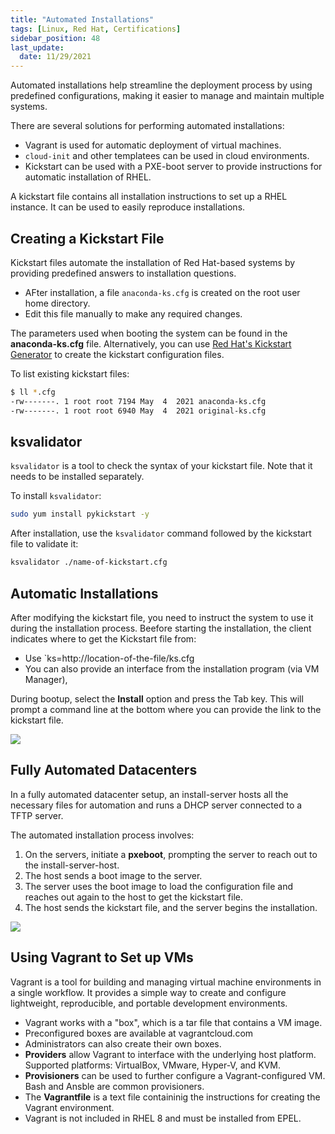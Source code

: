 ```yaml
---
title: "Automated Installations"
tags: [Linux, Red Hat, Certifications]
sidebar_position: 48
last_update:
  date: 11/29/2021
---
```



Automated installations help streamline the deployment process by using predefined configurations, making it easier to manage and maintain multiple systems.

There are several solutions for performing automated installations:

- Vagrant is used for automatic deployment of virtual machines. 
- `cloud-init` and other templatees can be used in cloud environments. 
- Kickstart can be used with a PXE-boot server to provide instructions for automatic installation of RHEL.

A kickstart file contains all installation instructions to set up a RHEL instance. It can be used to easily reproduce installations. 

## Creating a Kickstart File

Kickstart files automate the installation of Red Hat-based systems by providing predefined answers to installation questions.

- AFter installation, a file `anaconda-ks.cfg` is created on the root user home directory. 
- Edit this file manually to make any required changes.


The parameters used when booting the system can be found in the **anaconda-ks.cfg** file. Alternatively, you can use [Red Hat's Kickstart Generator](https://access.redhat.com/labsinfo/kickstartconfig) to create the kickstart configuration files.


To list existing kickstart files:

```bash
$ ll *.cfg
-rw-------. 1 root root 7194 May  4  2021 anaconda-ks.cfg
-rw-------. 1 root root 6940 May  4  2021 original-ks.cfg
```

## ksvalidator

`ksvalidator` is a tool to check the syntax of your kickstart file. Note that it needs to be installed separately.

To install `ksvalidator`:

```bash
sudo yum install pykickstart -y
```

After installation, use the `ksvalidator` command followed by the kickstart file to validate it:

```bash
ksvalidator ./name-of-kickstart.cfg 
``` 


## Automatic Installations

After modifying the kickstart file, you need to instruct the system to use it during the installation process. Beefore starting the installation, the client indicates where to get the Kickstart file from:

- Use `ks=http://location-of-the-file/ks.cfg
- You can also provide an interface from the installation program (via VM Manager),

During bootup, select the **Install** option and press the Tab key. This will prompt a command line at the bottom where you can provide the link to the kickstart file.

![](/img/docs/sv-kick3.png)


## Fully Automated Datacenters

In a fully automated datacenter setup, an install-server hosts all the necessary files for automation and runs a DHCP server connected to a TFTP server.

The automated installation process involves:

1. On the servers, initiate a **pxeboot**, prompting the server to reach out to the install-server-host.
2. The host sends a boot image to the server.
3. The server uses the boot image to load the configuration file and reaches out again to the host to get the kickstart file.
4. The host sends the kickstart file, and the server begins the installation.

![](/img/docs/sv-kick5.png)

## Using Vagrant to Set up VMs

Vagrant is a tool for building and managing virtual machine environments in a single workflow. It provides a simple way to create and configure lightweight, reproducible, and portable development environments.

- Vagrant works with a "box", which is a tar file that contains a VM image. 
- Preconfigured boxes are available at vagrantcloud.com 
- Administrators can also create their own boxes. 
- **Providers** allow Vagrant to interface with the underlying  host platform. Supported platforms: VirtualBox, VMware, Hyper-V, and KVM.
- **Provisioners** can be used to further configure a Vagrant-configured VM. Bash and Ansble are common provisioners.
- The **Vagrantfile** is a text file containinig the instructions for creating the Vagrant environment. 
- Vagrant is not included in RHEL 8 and must be installed from EPEL.

